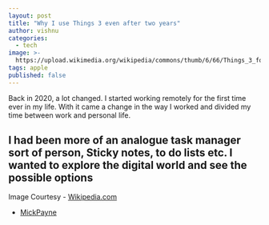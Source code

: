 ```yaml
---
layout: post
title: "Why I use Things 3 even after two years"
author: vishnu
categories:
  - tech
image: >-
  https://upload.wikimedia.org/wikipedia/commons/thumb/6/66/Things_3_for_Mac_-_Main_Window.png/1280px-Things_3_for_Mac_-_Main_Window.png
tags: apple
published: false
---
```

Back in 2020, a lot changed. I started working remotely for the first time ever in my life. With it came a change in the way I worked and divided my time between work and personal life.

I had been more of an analogue task manager sort of person, Sticky notes, to do lists etc. I wanted to explore the digital world and see the possible options
---

Image Courtesy - [Wikipedia.com](https://wikipedia.org)
- [MickPayne](https://commons.wikimedia.org/w/index.php?title=User:MickPayne&action=edit&redlink=1)